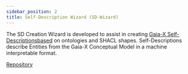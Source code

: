 ```yaml
---
sidebar_position: 2
title: Self-Description Wizard (SD-Wizard)
---
```


The SD Creation Wizard is developed to assist in creating [Gaia-X Self-Descriptionsbased](https://gaia-x.gitlab.io/technical-committee/architecture-document/self-description/) on ontologies and SHACL shapes. Self-Descriptions describe Entities from the Gaia-X Conceptual Model in a machine interpretable format. 

<div class="mtp-3">
    <a href="https://gitlab.eclipse.org/eclipse/xfsc/self-description-tooling" class="primaryBtn">Repository</a>
</div>
